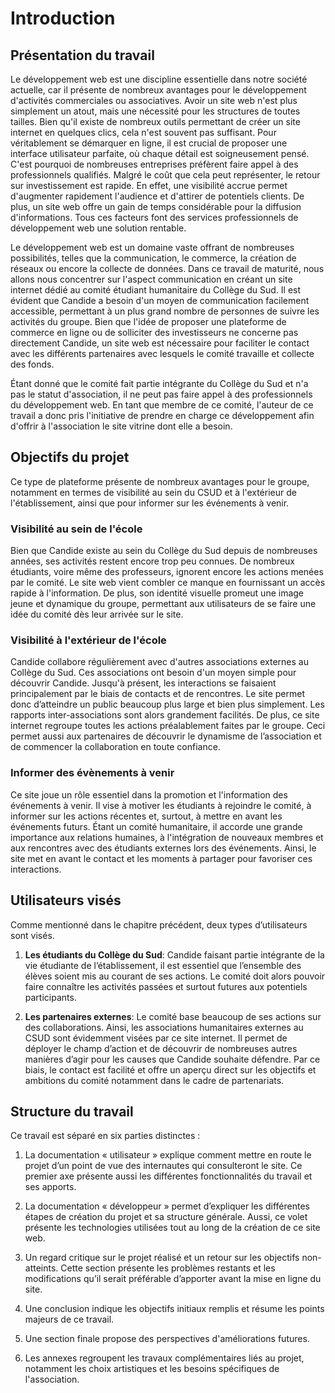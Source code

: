 # Introduction 

## Présentation du travail

Le développement web est une discipline essentielle dans notre société actuelle, car il présente de nombreux avantages pour le développement d'activités commerciales ou associatives. Avoir un site web n'est plus simplement un atout, mais une nécessité pour les structures de toutes tailles. Bien qu'il existe de nombreux outils permettant de créer un site internet en quelques clics, cela n'est souvent pas suffisant. Pour véritablement se démarquer en ligne, il est crucial de proposer une interface utilisateur parfaite, où chaque détail est soigneusement pensé. C'est pourquoi de nombreuses entreprises préfèrent faire appel à des professionnels qualifiés. Malgré le coût que cela peut représenter, le retour sur investissement est rapide. En effet, une visibilité accrue permet d'augmenter rapidement l'audience et d'attirer de potentiels clients. De plus, un site web offre un gain de temps considérable pour la diffusion d'informations. Tous ces facteurs font des services professionnels de développement web une solution rentable.

Le développement web est un domaine vaste offrant de nombreuses possibilités, telles que la communication, le commerce, la création de réseaux ou encore la collecte de données. Dans ce travail de maturité, nous allons nous concentrer sur l'aspect communication en créant un site internet dédié au comité étudiant humanitaire du Collège du Sud. Il est évident que Candide a besoin d'un moyen de communication facilement accessible, permettant à un plus grand nombre de personnes de suivre les activités du groupe. Bien que l'idée de proposer une plateforme de commerce en ligne ou de solliciter des investisseurs ne concerne pas directement Candide, un site web est nécessaire pour faciliter le contact avec les différents partenaires avec lesquels le comité travaille et collecte des fonds.

Étant donné que le comité fait partie intégrante du Collège du Sud et n'a pas le statut d'association, il ne peut pas faire appel à des professionnels du développement web. En tant que membre de ce comité, l'auteur de ce travail a donc pris l'initiative de prendre en charge ce développement afin d'offrir à l'association le site vitrine dont elle a besoin.

## Objectifs du projet
Ce type de plateforme présente de nombreux avantages pour le groupe, notamment en termes de visibilité au sein du CSUD et à l'extérieur de l'établissement, ainsi que pour informer sur les événements à venir.

### Visibilité au sein de l'école
Bien que Candide existe au sein du Collège du Sud depuis de nombreuses années, ses activités restent encore trop peu connues. De nombreux étudiants, voire même des professeurs, ignorent encore les actions menées par le comité. Le site web vient combler ce manque en fournissant un accès rapide à l'information. De plus, son identité visuelle promeut une image jeune et dynamique du groupe, permettant aux utilisateurs de se faire une idée du comité dès leur arrivée sur le site.

### Visibilité à l'extérieur de l'école

Candide collabore régulièrement avec d'autres associations externes au Collège du Sud. Ces associations ont besoin d'un moyen simple pour découvrir Candide. Jusqu'à présent, les interactions se faisaient principalement par le biais de contacts et de rencontres. Le site permet donc d’atteindre un public beaucoup plus large et bien plus simplement. Les rapports inter-associations sont alors grandement facilités. De plus, ce site internet regroupe toutes les actions préalablement faites par le groupe. Ceci permet aussi aux partenaires  de découvrir le dynamisme de l’association et de commencer la collaboration en toute confiance.  

### Informer des évènements à venir

Ce site joue un rôle essentiel dans la promotion et l'information des événements à venir. Il vise à motiver les étudiants à rejoindre le comité, à informer sur les actions récentes et, surtout, à mettre en avant les événements futurs. Étant un comité humanitaire, il accorde une grande importance aux relations humaines, à l'intégration de nouveaux membres et aux rencontres avec des étudiants externes lors des événements. Ainsi, le site met en avant le contact et les moments à partager pour favoriser ces interactions.             

## Utilisateurs visés

Comme mentionné dans le chapitre précédent, deux types d’utilisateurs sont visés.

1.	**Les étudiants du Collège du Sud**: Candide faisant partie intégrante de la vie étudiante de l’établissement, il est essentiel que l’ensemble des élèves soient mis au courant de ses actions. Le comité doit alors pouvoir faire connaître les activités passées et surtout futures aux potentiels participants. 

2.	**Les partenaires externes**: Le comité base beaucoup de ses actions sur des collaborations. Ainsi, les associations humanitaires externes au CSUD sont évidemment visées par ce site internet. Il permet de déployer le champ d’action et de découvrir de nombreuses autres manières d’agir pour les causes que Candide souhaite défendre. Par ce biais, le contact est facilité et offre un aperçu direct sur les objectifs et ambitions du comité notamment dans le cadre de partenariats.

## Structure du travail

Ce travail est séparé en six parties distinctes :     
  
1.	La documentation « utilisateur » explique comment mettre en route le projet d’un point de vue des internautes qui consulteront le site. Ce premier axe présente aussi les différentes fonctionnalités du travail et ses apports. 


2.	La documentation « développeur » permet d’expliquer les différentes étapes de création du projet et sa structure générale. Aussi, ce volet présente les technologies utilisées tout au long de la création de ce site web. 


3.	Un regard critique sur le projet réalisé et un retour sur les objectifs non-atteints. Cette section présente les problèmes restants et les modifications qu’il serait préférable d’apporter avant la mise en ligne du site.


4.	Une conclusion indique les objectifs initiaux remplis et résume les points majeurs de ce travail. 


5.	Une section finale propose des perspectives d'améliorations futures. 


6.	Les annexes regroupent les travaux complémentaires liés au projet, notamment les choix artistiques et les besoins spécifiques de l'association.

